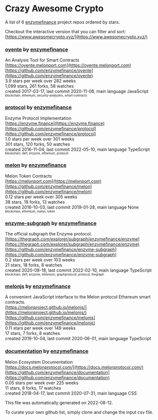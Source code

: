 # Crazy Awesome Crypto
A list of 6 [enzymefinance](https://github.com/enzymefinance) project repos ordered by stars.  

Checkout the interactive version that you can filter and sort: 
[https://www.awesomecrypto.xyz/](https://www.awesomecrypto.xyz/)  


### [oyente](https://github.com/enzymefinance/oyente) by [enzymefinance](https://github.com/enzymefinance)  
 An Analysis Tool for Smart Contracts   
[https://oyente.melonport.com](https://oyente.melonport.com)  
[https://github.com/enzymefinance/oyente](https://github.com/enzymefinance/oyente)  
3.9 stars per week over 282 weeks  
1,099 stars, 261 forks, 58 watches  
created 2017-03-17, last commit 2020-11-06, main language JavaScript  
<sub><sup>blockchain, ethereum, security-analyzers, smart-contracts</sup></sub>


### [protocol](https://github.com/enzymefinance/protocol) by [enzymefinance](https://github.com/enzymefinance)  
Enzyme Protocol Implementation  
[https://enzyme.finance](https://enzyme.finance)  
[https://github.com/enzymefinance/protocol](https://github.com/enzymefinance/protocol)  
1.0 stars per week over 301 weeks  
301 stars, 120 forks, 50 watches  
created 2016-11-04, last commit 2022-05-10, main language TypeScript  
<sub><sup>blockchain, defi, enzyme, ethereum, protocol</sup></sub>


### [melon](https://github.com/enzymefinance/melon) by [enzymefinance](https://github.com/enzymefinance)  
 Melon Token Contracts   
[https://melonport.com](https://melonport.com)  
[https://github.com/enzymefinance/melon](https://github.com/enzymefinance/melon)  
0.12 stars per week over 305 weeks  
38 stars, 18 forks, 13 watches  
created 2016-10-03, last commit 2019-01-28, main language None  
<sub><sup>blockchain, ethereum, melon, token</sup></sub>


### [enzyme-subgraph](https://github.com/enzymefinance/enzyme-subgraph) by [enzymefinance](https://github.com/enzymefinance)  
The official subgraph the Enzyme protocol.  
[https://thegraph.com/explorer/subgraph/enzymefinance/enzyme](https://thegraph.com/explorer/subgraph/enzymefinance/enzyme)  
[https://github.com/enzymefinance/enzyme-subgraph](https://github.com/enzymefinance/enzyme-subgraph)  
0.2 stars per week over 103 weeks  
21 stars, 18 forks, 8 watches  
created 2020-08-18, last commit 2022-02-10, main language TypeScript  
<sub><sup>blockchain, defi, enzyme, ethereum, graphprotocol, protocol, thegraph</sup></sub>


### [melonjs](https://github.com/enzymefinance/melonjs) by [enzymefinance](https://github.com/enzymefinance)  
A convenient JavaScript interface to the Melon protocol Ethereum smart contracts.  
[https://melonproject.github.io/melonjs/](https://melonproject.github.io/melonjs/)  
[https://github.com/enzymefinance/melonjs](https://github.com/enzymefinance/melonjs)  
0.11 stars per week over 149 weeks  
17 stars, 7 forks, 8 watches  
created 2019-10-04, last commit 2020-06-01, main language TypeScript  


### [documentation](https://github.com/enzymefinance/documentation) by [enzymefinance](https://github.com/enzymefinance)  
Melon Ecosystem Documentation  
[https://docs.melonprotocol.com/](https://docs.melonprotocol.com/)  
[https://github.com/enzymefinance/documentation](https://github.com/enzymefinance/documentation)  
0.05 stars per week over 225 weeks  
11 stars, 8 forks, 17 watches  
created 2018-04-17, last commit 2020-07-31, main language CSS  


This file was automatically generated on 2022-08-12.  

To curate your own github list, simply clone and change the input csv file.  
